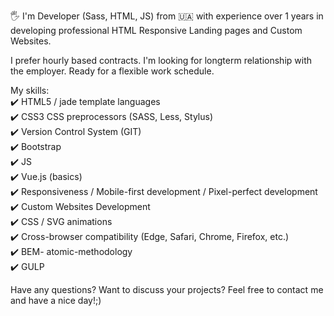 🖐 I'm Developer (Sass, HTML, JS) from 🇺🇦 with experience over 1 years in developing professional HTML Responsive Landing pages and Custom Websites.

I prefer hourly based contracts.
I'm looking for longterm relationship with the employer. Ready for a flexible work schedule.

My skills:  <br>
✔️ HTML5 / jade template languages <br>
✔️ CSS3 CSS preprocessors (SASS, Less, Stylus)  <br>
✔️ Version Control System (GIT)  <br>
✔️ Bootstrap   <br>
✔️ JS  <br>
✔️ Vue.js (basics)  <br>
✔️ Responsiveness / Mobile-first development / Pixel-perfect development  <br>
✔️ Custom Websites Development  <br>
✔️ CSS / SVG animations <br>
✔️ Cross-browser compatibility (Edge, Safari, Chrome, Firefox, etc.) <br>
✔️ BEM- atomic-methodology  <br>
✔️ GULP  <br>


Have any questions? Want to discuss your projects? 
Feel free to contact me and have a nice day!;)
